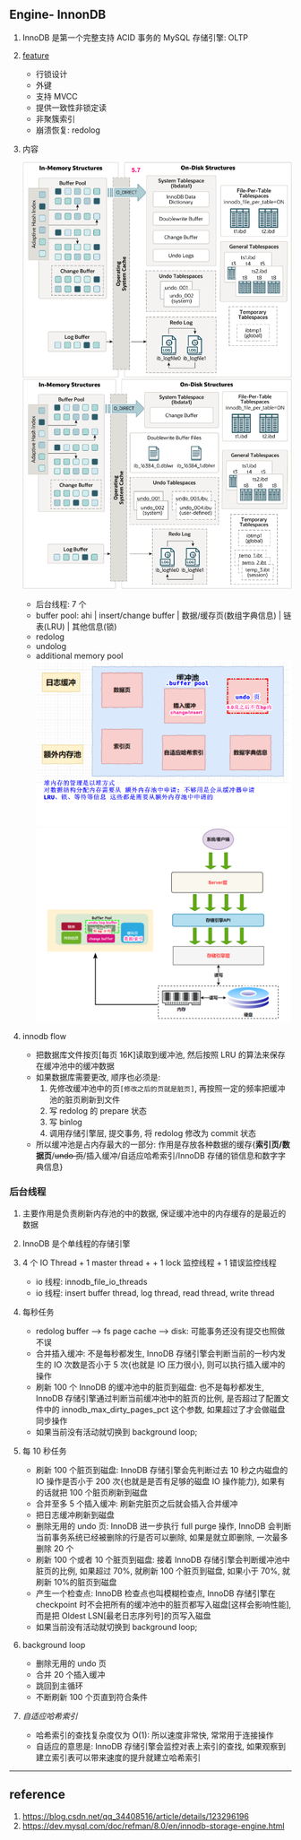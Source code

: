 ## Engine- InnonDB

1. InnoDB 是第一个完整支持 ACID 事务的 MySQL 存储引擎: OLTP
2. [feature](../01.basic/01.introduce.md)

   - 行锁设计
   - 外键
   - 支持 MVCC
   - 提供一致性非锁定读
   - 非聚簇索引
   - 崩溃恢复: redolog

3. 内容

   ![avatar](/static/image/mysql/mysql-innodb-architecture-5.7.png)
   ![avatar](/static/image/mysql/mysql-innodb-architecture-8.png)

   - 后台线程: 7 个
   - buffer pool: ahi | insert/change buffer | 数据/缓存页(数组字典信息) | 链表(LRU) | 其他信息(锁)
   - redolog
   - undolog
   - additional memory pool
     ![avatar](/static/image/mysql/mysql-innodb-memory.png)
     ![avatar](/static/image/mysql/mysql-engine-layout.png)

4. innodb flow

   - 把数据库文件按页[每页 16K]读取到缓冲池, 然后按照 LRU 的算法来保存在缓冲池中的缓冲数据
   - 如果数据库需要更改, 顺序也必须是:
     1. 先修改缓冲池中的页`[修改之后的页就是脏页]`, 再按照一定的频率把缓冲池的脏页刷新到文件
     2. 写 redolog 的 prepare 状态
     3. 写 binlog
     4. 调用存储引擎层, 提交事务, 将 redolog 修改为 commit 状态
   - 所以缓冲池是占内存最大的一部分: 作用是存放各种数据的缓存{**索引页/数据页**/~~undo 页~~/插入缓冲/自适应哈希索引/InnoDB 存储的锁信息和数字字典信息}

### 后台线程

1. 主要作用是负责刷新内存池的中的数据, 保证缓冲池中的内存缓存的是最近的数据
2. InnoDB 是个单线程的存储引擎
3. 4 个 IO Thread + 1 master thread + + 1 lock 监控线程 + 1 错误监控线程

   - io 线程: innodb_file_io_threads
   - io 线程: insert buffer thread, log thread, read thread, write thread

4. 每秒任务

   - redolog buffer --> fs page cache --> disk: 可能事务还没有提交也照做不误
   - 合并插入缓冲: 不是每秒都发生, InnoDB 存储引擎会判断当前的一秒内发生的 IO 次数是否小于 5 次{也就是 IO 压力很小}, 则可以执行插入缓冲的操作
   - 刷新 100 个 InnoDB 的缓冲池中的脏页到磁盘: 也不是每秒都发生, InnoDB 存储引擎通过判断当前缓冲池中的脏页的比例, 是否超过了配置文件中的 innodb_max_dirty_pages_pct 这个参数, 如果超过了才会做磁盘同步操作
   - 如果当前没有活动就切换到 background loop;

5. 每 10 秒任务

   - 刷新 100 个脏页到磁盘: InnoDB 存储引擎会先判断过去 10 秒之内磁盘的 IO 操作是否小于 200 次{也就是是否有足够的磁盘 IO 操作能力}, 如果有的话就把 100 个脏页刷新到磁盘
   - 合并至多 5 个插入缓冲: 刷新完脏页之后就会插入合并缓冲
   - 把日志缓冲刷新到磁盘
   - 删除无用的 undo 页: InnoDB 进一步执行 full purge 操作, InnoDB 会判断当前事务系统已经被删除的行是否可以删除, 如果是就立即删除, 一次最多删除 20 个
   - 刷新 100 个或者 10 个脏页到磁盘: 接着 InnoDB 存储引擎会判断缓冲池中脏页的比例, 如果超过 70%, 就刷新 100 个脏页到磁盘, 如果小于 70%, 就刷新 10%的脏页到磁盘
   - 产生一个检查点: InnoDB 检查点也叫模糊检查点, InnoDB 存储引擎在 checkpoint 时不会把所有的缓冲池中的脏页都写入磁盘[这样会影响性能], 而是把 Oldest LSN[最老日志序列号]的页写入磁盘
   - 如果当前没有活动就切换到 background loop;

6. background loop

   - 删除无用的 undo 页
   - 合并 20 个插入缓冲
   - 跳回到主循环
   - 不断刷新 100 个页直到符合条件

7. _自适应哈希索引_
   - 哈希索引的查找复杂度仅为 O(1): 所以速度非常快, 常常用于连接操作
   - 自适应的意思是: InnoDB 存储引擎会监控对表上索引的查找, 如果观察到建立索引表可以带来速度的提升就建立哈希索引

---

## reference

1. https://blog.csdn.net/qq_34408516/article/details/123296196
2. https://dev.mysql.com/doc/refman/8.0/en/innodb-storage-engine.html
